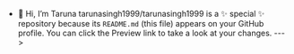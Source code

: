- 👋 Hi, I’m Taruna
tarunasingh1999/tarunasingh1999 is a ✨ special ✨ repository because its `README.md` (this file) appears on your GitHub profile.
You can click the Preview link to take a look at your changes.
--->
